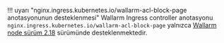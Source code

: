 !!! uyarı "nginx.ingress.kubernetes.io/wallarm-acl-block-page anotasyonunun desteklenmesi"
    Wallarm Ingress controller anotasyonu `nginx.ingress.kubernetes.io/wallarm-acl-block-page` yalnızca [Wallarm node sürüm 2.18](/admin-en/configuration-guides/configure-block-page-and-code/) sürümünde desteklenmektedir.